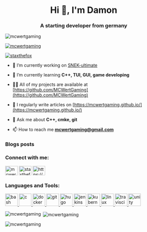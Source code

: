 <h1 align="center">Hi 👋, I'm Damon</h1>
<h3 align="center">A starting developer from germany</h3>

<p align="left"> <img src="https://komarev.com/ghpvc/?username=mcwertgaming&label=Profile%20views&color=ffa200&style=flat" alt="mcwertgaming" /> </p>

<p align="left"> <a href="https://github.com/ryo-ma/github-profile-trophy"><img src="https://github-profile-trophy.vercel.app/?username=mcwertgaming" alt="mcwertgaming" /></a> </p>

<p align="left"> <a href="https://twitter.com/staxthefox" target="blank"><img src="https://img.shields.io/twitter/follow/staxthefox?logo=twitter&style=for-the-badge" alt="staxthefox" /></a> </p>

- 🔭 I’m currently working on [SNEK-ultimate](https://github.com/MCWertGaming/snek-utimate)

- 🌱 I’m currently learning **C++, TUI, GUI, game developing**

- 👨‍💻 All of my projects are available at [https://github.com/MCWertGaming](https://github.com/MCWertGaming)

- 📝 I regularly write articles on [https://mcwertgaming.github.io/](https://mcwertgaming.github.io/)

- 💬 Ask me about **C++, cmke, git**

- 📫 How to reach me **mcwertgaming@gmail.com**

### Blogs posts
<!-- BLOG-POST-LIST:START -->
<!-- BLOG-POST-LIST:END -->

<h3 align="left">Connect with me:</h3>
<p align="left">
<a href="https://dev.to/mcwertgaming" target="blank"><img align="center" src="https://cdn.jsdelivr.net/npm/simple-icons@3.0.1/icons/dev-dot-to.svg" alt="mcwertgaming" height="30" width="40" /></a>
<a href="https://twitter.com/staxthefox" target="blank"><img align="center" src="https://cdn.jsdelivr.net/npm/simple-icons@3.0.1/icons/twitter.svg" alt="staxthefox" height="30" width="40" /></a>
<a href="/https://mcwertgaming.github.io/index.xml" target="blank"><img align="center" src="https://cdn.jsdelivr.net/npm/simple-icons@3.0.1/icons/rss.svg" alt="https://mcwertgaming.github.io/index.xml" height="30" width="40" /></a>
</p>

<h3 align="left">Languages and Tools:</h3>
<p align="left"> <a href="https://www.gnu.org/software/bash/" target="_blank"> <img src="https://www.vectorlogo.zone/logos/gnu_bash/gnu_bash-icon.svg" alt="bash" width="40" height="40"/> </a> <a href="https://www.cprogramming.com/" target="_blank"> <img src="https://devicons.github.io/devicon/devicon.git/icons/c/c-original.svg" alt="c" width="40" height="40"/> </a> <a href="https://www.docker.com/" target="_blank"> <img src="https://devicons.github.io/devicon/devicon.git/icons/docker/docker-original-wordmark.svg" alt="docker" width="40" height="40"/> </a> <a href="https://git-scm.com/" target="_blank"> <img src="https://www.vectorlogo.zone/logos/git-scm/git-scm-icon.svg" alt="git" width="40" height="40"/> </a> <a href="https://gohugo.io/" target="_blank"> <img src="https://api.iconify.design/logos-hugo.svg" alt="hugo" width="40" height="40"/> </a> <a href="https://www.jenkins.io" target="_blank"> <img src="https://www.vectorlogo.zone/logos/jenkins/jenkins-icon.svg" alt="jenkins" width="40" height="40"/> </a> <a href="https://kubernetes.io" target="_blank"> <img src="https://www.vectorlogo.zone/logos/kubernetes/kubernetes-icon.svg" alt="kubernetes" width="40" height="40"/> </a> <a href="https://www.linux.org/" target="_blank"> <img src="https://devicons.github.io/devicon/devicon.git/icons/linux/linux-original.svg" alt="linux" width="40" height="40"/> </a> <a href="https://travis-ci.org" target="_blank"> <img src="https://www.vectorlogo.zone/logos/travis-ci/travis-ci-icon.svg" alt="travisci" width="40" height="40"/> </a> <a href="https://unity.com/" target="_blank"> <img src="https://www.vectorlogo.zone/logos/unity3d/unity3d-icon.svg" alt="unity" width="40" height="40"/> </a> </p>

<p><img align="left" src="https://github-readme-stats.vercel.app/api/top-langs?username=mcwertgaming&show_icons=true&theme=dracula&locale=en&layout=compact" alt="mcwertgaming" /></p>

<p>&nbsp;<img align="center" src="https://github-readme-stats.vercel.app/api?username=mcwertgaming&show_icons=true&theme=dracula&locale=en" alt="mcwertgaming" /></p>

<p><img align="center" src="https://github-readme-streak-stats.herokuapp.com/?user=mcwertgaming&theme=dark" alt="mcwertgaming" /></p>
